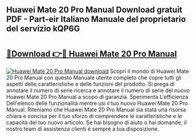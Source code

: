 ## Huawei Mate 20 Pro Manual Download gratuit PDF - Part-eir Italiano Manuale del proprietario del servizio kQP6G

# <h2><a href="http://df9z3i.blite.top/?on=Huawei+Mate+20+Pro+Manual">🔗Download 👉🔴 Huawei Mate 20 Pro Manual</a></h2>

[![Huawei Mate 20 Pro Manual download](https://i.imgur.com/lujVjoI.png)](http://df9z3i.blite.top/?on=Huawei+Mate+20+Pro+Manual)
Scopri il mondo di Huawei Mate 20 Pro Manual con questo Manuale utente completo che copre tutti gli aspetti delle caratteristiche e delle funzioni del prodotto. Si prega di annotare il numero di serie ricerca e annotare il numero di serie del nuovo Huawei Mate 20 Pro Manual a scopo di garanzia. Sperimenta L'efficienza Dell'elenco delle funzionalità mentre usi il tuo nuovo Huawei Mate 20 Pro Manual. Riteniamo che Huawei Mate 20 Pro Manual sia stata una risorsa chiara e concisa per il tuo sforzo di comprendere le caratteristiche e le capacità del tuo nuovo articolo. Se hai bisogno di aiuto o hai domande, il nostro team di assistenza clienti è sempre a tua disposizione.
